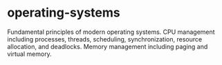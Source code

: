 # operating-systems
Fundamental principles of modern operating systems.  CPU management including processes, threads, scheduling, synchronization, resource allocation, and deadlocks.  Memory management including paging and virtual memory.
